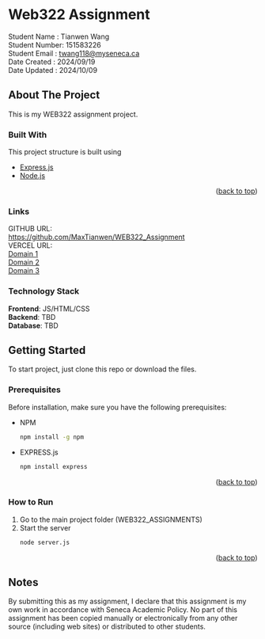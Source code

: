 # Web322 Assignment

Student Name : Tianwen Wang  
Student Number: 151583226  
Student Email : twang118@myseneca.ca  
Date Created : 2024/09/19  
Date Updated : 2024/10/09

## About The Project

This is my WEB322 assignment project.

### Built With

This project structure is built using

- [Express.js](https://expressjs.com/)
- [Node.js](https://nodejs.org/en)  

<p align="right">(<a href="#top">back to top</a>)</p>

### Links

GITHUB URL:  
https://github.com/MaxTianwen/WEB322_Assignment  
VERCEL URL:  
<a href="web-322-assignment-theta.vercel.app">Domain 1</a>  
<a href="web-322-assignment-git-main-tianwen-wangs-projects.vercel.app">Domain 2</a>    
<a href="web-322-assignment-48v4kyl9t-tianwen-wangs-projects.vercel.app">Domain 3</a>

### Technology Stack

**Frontend**: JS/HTML/CSS  
**Backend**: TBD  
**Database**: TBD  

## Getting Started

To start project, just clone this repo or download the files.

### Prerequisites

Before installation, make sure you have the following prerequisites:

- NPM
  ```sh
  npm install -g npm
  ```
- EXPRESS.js
  ```sh
  npm install express
  ```

<p align="right">(<a href="#top">back to top</a>)</p>

### How to Run

1.  Go to the main project folder (WEB322_ASSIGNMENTS)
2.  Start the server
    ```sh
    node server.js
    ```
<p align="right">(<a href="#top">back to top</a>)</p>

## Notes

By submitting this as my assignment, I declare that this assignment is my own work in accordance with Seneca Academic Policy. No part of this assignment has been copied manually or electronically from any other source (including web sites) or distributed to other students.
